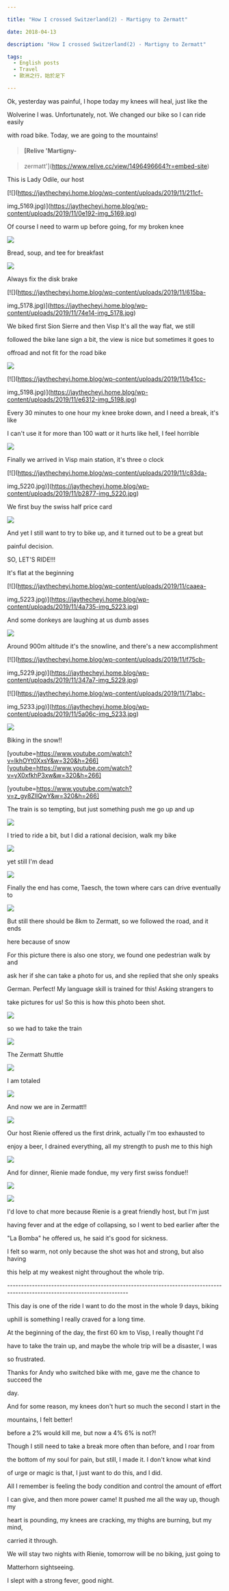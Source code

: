 ```yaml
---

title: "How I crossed Switzerland(2) - Martigny to Zermatt"

date: 2018-04-13

description: "How I crossed Switzerland(2) - Martigny to Zermatt"

tags:
  - English posts
  - Travel
  - 歐洲之行，始於足下

---
```


Ok, yesterday was painful, I hope today my knees will heal, just like the

Wolverine I was. Unfortunately, not. We changed our bike so I can ride easily

with road bike. Today, we are going to the mountains!

> #### [Relive 'Martigny-

> zermatt'](https://www.relive.cc/view/1496496664?r=embed-site)

This is Lady Odile, our host

[![](https://jaythecheyi.home.blog/wp-content/uploads/2019/11/211cf-

img_5169.jpg)](https://jaythecheyi.home.blog/wp-content/uploads/2019/11/0e192-img_5169.jpg)

Of course I need to warm up before going, for my broken knee

[![](https://jaythecheyi.home.blog/wp-content/uploads/2019/11/d19c8-img_5163.jpg)](https://jaythecheyi.home.blog/wp-content/uploads/2019/11/db412-img_5163.jpg)

Bread, soup, and tee for breakfast

[![](https://jaythecheyi.home.blog/wp-content/uploads/2019/11/46ca8-img_5167.jpg)](https://jaythecheyi.home.blog/wp-content/uploads/2019/11/b0fcf-img_5167.jpg)

Always fix the disk brake

[![](https://jaythecheyi.home.blog/wp-content/uploads/2019/11/615ba-

img_5178.jpg)](https://jaythecheyi.home.blog/wp-content/uploads/2019/11/74e14-img_5178.jpg)

We biked first Sion Sierre and then Visp It's all the way flat, we still

followed the bike lane sign a bit, the view is nice but sometimes it goes to

offroad and not fit for the road bike

[![](https://jaythecheyi.home.blog/wp-content/uploads/2019/11/50e32-img_5201.jpg)](https://jaythecheyi.home.blog/wp-content/uploads/2019/11/230eb-img_5201.jpg)

[![](https://jaythecheyi.home.blog/wp-content/uploads/2019/11/b41cc-

img_5198.jpg)](https://jaythecheyi.home.blog/wp-content/uploads/2019/11/e6312-img_5198.jpg)

Every 30 minutes to one hour my knee broke down, and I need a break, it's like

I can't use it for more than 100 watt or it hurts like hell, I feel horrible

[![](https://jaythecheyi.home.blog/wp-content/uploads/2019/11/a5a7c-img_5211.jpg)](https://jaythecheyi.home.blog/wp-content/uploads/2019/11/4c1a3-img_5211.jpg)

Finally we arrived in Visp main station, it's three o clock

[![](https://jaythecheyi.home.blog/wp-content/uploads/2019/11/c83da-

img_5220.jpg)](https://jaythecheyi.home.blog/wp-content/uploads/2019/11/b2877-img_5220.jpg)

We first buy the swiss half price card

[![](https://jaythecheyi.home.blog/wp-content/uploads/2019/11/4d1e6-img_5213.jpg)](https://jaythecheyi.home.blog/wp-content/uploads/2019/11/d53e2-img_5213.jpg)

And yet I still want to try to bike up, and it turned out to be a great but

painful decision.

SO, LET'S RIDE!!!

It's flat at the beginning

[![](https://jaythecheyi.home.blog/wp-content/uploads/2019/11/caaea-

img_5223.jpg)](https://jaythecheyi.home.blog/wp-content/uploads/2019/11/4a735-img_5223.jpg)

And some donkeys are laughing at us dumb asses

[![](https://jaythecheyi.home.blog/wp-content/uploads/2019/11/1643f-img_5224.jpg)](https://jaythecheyi.home.blog/wp-content/uploads/2019/11/cfc00-img_5224.jpg)

Around 900m altitude it's the snowline, and there's a new accomplishment

[![](https://jaythecheyi.home.blog/wp-content/uploads/2019/11/f75cb-

img_5229.jpg)](https://jaythecheyi.home.blog/wp-content/uploads/2019/11/347a7-img_5229.jpg)

[![](https://jaythecheyi.home.blog/wp-content/uploads/2019/11/71abc-

img_5233.jpg)](https://jaythecheyi.home.blog/wp-content/uploads/2019/11/5a06c-img_5233.jpg)

[![](https://jaythecheyi.home.blog/wp-content/uploads/2019/11/995b6-img_7687.jpg)](https://jaythecheyi.home.blog/wp-content/uploads/2019/11/e0877-img_7687.jpg)

Biking in the snow!!

[youtube=https://www.youtube.com/watch?v=lkhOYt0XxsY&w=320&h=266][youtube=https://www.youtube.com/watch?v=yX0xfkhP3xw&w=320&h=266]

[youtube=https://www.youtube.com/watch?v=z_gy8ZllQwY&w=320&h=266]

The train is so tempting, but just something push me go up and up

[![](https://jaythecheyi.home.blog/wp-content/uploads/2019/11/3ef41-img_5246.jpg)](https://jaythecheyi.home.blog/wp-content/uploads/2019/11/b5cb5-img_5246.jpg)

I tried to ride a bit, but I did a rational decision, walk my bike

[![](https://jaythecheyi.home.blog/wp-content/uploads/2019/11/e13b6-img_5250.jpg)](https://jaythecheyi.home.blog/wp-content/uploads/2019/11/8d954-img_5250.jpg)

yet still I'm dead

[![](https://jaythecheyi.home.blog/wp-content/uploads/2019/11/7d764-img_5237.jpg)](https://jaythecheyi.home.blog/wp-content/uploads/2019/11/c6a95-img_5237.jpg)

Finally the end has come, Taesch, the town where cars can drive eventually to

[![](https://jaythecheyi.home.blog/wp-content/uploads/2019/11/1b5a9-img_7692.jpg)](https://jaythecheyi.home.blog/wp-content/uploads/2019/11/9663e-img_7692.jpg)

But still there should be 8km to Zermatt, so we followed the road, and it ends

here because of snow

For this picture there is also one story, we found one pedestrian walk by and

ask her if she can take a photo for us, and she replied that she only speaks

German. Perfect! My language skill is trained for this! Asking strangers to

take pictures for us! So this is how this photo been shot.

[![](https://jaythecheyi.home.blog/wp-content/uploads/2019/11/c1c52-img_5264.jpg)](https://jaythecheyi.home.blog/wp-content/uploads/2019/11/122a6-img_5264.jpg)

so we had to take the train

[![](https://jaythecheyi.home.blog/wp-content/uploads/2019/11/dd3e2-img_7698.jpg)](https://jaythecheyi.home.blog/wp-content/uploads/2019/11/c70d3-img_7698.jpg)

The Zermatt Shuttle

[![](https://jaythecheyi.home.blog/wp-content/uploads/2019/11/50294-img_7700.jpg)](https://jaythecheyi.home.blog/wp-content/uploads/2019/11/46231-img_7700.jpg)

I am totaled

[![](https://jaythecheyi.home.blog/wp-content/uploads/2019/11/7301c-img_5285.jpg)](https://jaythecheyi.home.blog/wp-content/uploads/2019/11/2303f-img_5285.jpg)

And now we are in Zermatt!!

[![](https://jaythecheyi.home.blog/wp-content/uploads/2019/11/e7255-img_5287.jpg)](https://jaythecheyi.home.blog/wp-content/uploads/2019/11/d8585-img_5287.jpg)

Our host Rienie offered us the first drink, actually I'm too exhausted to

enjoy a beer, I drained everything, all my strength to push me to this high

[![](https://jaythecheyi.home.blog/wp-content/uploads/2019/11/d3eb5-img_5288.jpg)](https://jaythecheyi.home.blog/wp-content/uploads/2019/11/c16d3-img_5288.jpg)

And for dinner, Rienie made fondue, my very first swiss fondue!!

[![](https://jaythecheyi.home.blog/wp-content/uploads/2019/11/17872-img_5291.jpg)](https://jaythecheyi.home.blog/wp-content/uploads/2019/11/10a6e-img_5291.jpg)

[![](https://jaythecheyi.home.blog/wp-content/uploads/2019/11/dc37d-img_7707.jpg)](https://jaythecheyi.home.blog/wp-content/uploads/2019/11/13c8e-img_7707.jpg)

I'd love to chat more because Rienie is a great friendly host, but I'm just

having fever and at the edge of collapsing, so I went to bed earlier after the

"La Bomba" he offered us, he said it's good for sickness.

I felt so warm, not only because the shot was hot and strong, but also having

this help at my weakest night throughout the whole trip.

\--------------------------------------------------------------------------------------------------------------------------

This day is one of the ride I want to do the most in the whole 9 days, biking

uphill is something I really craved for a long time.

At the beginning of the day, the first 60 km to Visp, I really thought I'd

have to take the train up, and maybe the whole trip will be a disaster, I was

so frustrated.

Thanks for Andy who switched bike with me, gave me the chance to succeed the

day.

And for some reason, my knees don't hurt so much the second I start in the

mountains, I felt better!

before a 2% would kill me, but now a 4% 6% is not?!

Though I still need to take a break more often than before, and I roar from

the bottom of my soul for pain, but still, I made it. I don't know what kind

of urge or magic is that, I just want to do this, and I did.

All I remember is feeling the body condition and control the amount of effort

I can give, and then more power came! It pushed me all the way up, though my

heart is pounding, my knees are cracking, my thighs are burning, but my mind,

carried it through.

We will stay two nights with Rienie, tomorrow will be no biking, just going to

Matterhorn sightseeing.

I slept with a strong fever, good night.

